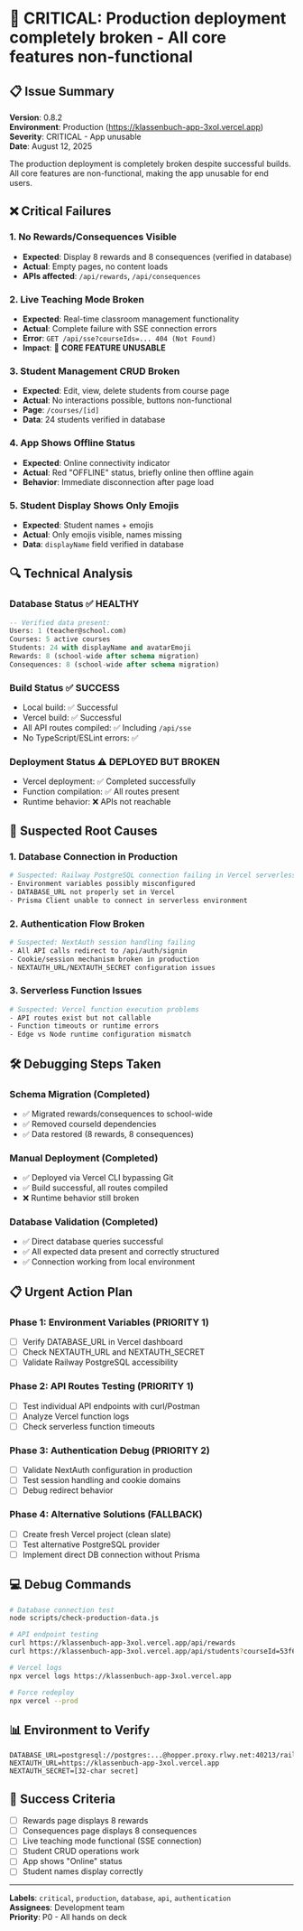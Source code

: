 # 🚨 CRITICAL: Production deployment completely broken - All core features non-functional

## 📋 Issue Summary
**Version**: 0.8.2  
**Environment**: Production (https://klassenbuch-app-3xol.vercel.app)  
**Severity**: CRITICAL - App unusable  
**Date**: August 12, 2025

The production deployment is completely broken despite successful builds. All core features are non-functional, making the app unusable for end users.

## ❌ Critical Failures

### 1. No Rewards/Consequences Visible
- **Expected**: Display 8 rewards and 8 consequences (verified in database)
- **Actual**: Empty pages, no content loads
- **APIs affected**: `/api/rewards`, `/api/consequences`

### 2. Live Teaching Mode Broken
- **Expected**: Real-time classroom management functionality  
- **Actual**: Complete failure with SSE connection errors
- **Error**: `GET /api/sse?courseIds=... 404 (Not Found)`
- **Impact**: 🚨 **CORE FEATURE UNUSABLE**

### 3. Student Management CRUD Broken
- **Expected**: Edit, view, delete students from course page
- **Actual**: No interactions possible, buttons non-functional
- **Page**: `/courses/[id]` 
- **Data**: 24 students verified in database

### 4. App Shows Offline Status
- **Expected**: Online connectivity indicator
- **Actual**: Red "OFFLINE" status, briefly online then offline again
- **Behavior**: Immediate disconnection after page load

### 5. Student Display Shows Only Emojis
- **Expected**: Student names + emojis
- **Actual**: Only emojis visible, names missing
- **Data**: `displayName` field verified in database

## 🔍 Technical Analysis

### Database Status ✅ HEALTHY
```sql
-- Verified data present:
Users: 1 (teacher@school.com)
Courses: 5 active courses  
Students: 24 with displayName and avatarEmoji
Rewards: 8 (school-wide after schema migration)
Consequences: 8 (school-wide after schema migration)
```

### Build Status ✅ SUCCESS
- Local build: ✅ Successful
- Vercel build: ✅ Successful  
- All API routes compiled: ✅ Including `/api/sse`
- No TypeScript/ESLint errors: ✅

### Deployment Status ⚠️ DEPLOYED BUT BROKEN
- Vercel deployment: ✅ Completed successfully
- Function compilation: ✅ All routes present
- Runtime behavior: ❌ APIs not reachable

## 🚨 Suspected Root Causes

### 1. Database Connection in Production
```bash
# Suspected: Railway PostgreSQL connection failing in Vercel serverless
- Environment variables possibly misconfigured
- DATABASE_URL not properly set in Vercel
- Prisma Client unable to connect in serverless environment
```

### 2. Authentication Flow Broken  
```bash
# Suspected: NextAuth session handling failing
- All API calls redirect to /api/auth/signin
- Cookie/session mechanism broken in production
- NEXTAUTH_URL/NEXTAUTH_SECRET configuration issues
```

### 3. Serverless Function Issues
```bash
# Suspected: Vercel function execution problems
- API routes exist but not callable
- Function timeouts or runtime errors
- Edge vs Node runtime configuration mismatch
```

## 🛠️ Debugging Steps Taken

### Schema Migration (Completed)
- ✅ Migrated rewards/consequences to school-wide
- ✅ Removed courseId dependencies  
- ✅ Data restored (8 rewards, 8 consequences)

### Manual Deployment (Completed)
- ✅ Deployed via Vercel CLI bypassing Git
- ✅ Build successful, all routes compiled
- ❌ Runtime behavior still broken

### Database Validation (Completed)
- ✅ Direct database queries successful
- ✅ All expected data present and correctly structured
- ✅ Connection working from local environment

## 📋 Urgent Action Plan

### Phase 1: Environment Variables (PRIORITY 1)
- [ ] Verify DATABASE_URL in Vercel dashboard
- [ ] Check NEXTAUTH_URL and NEXTAUTH_SECRET
- [ ] Validate Railway PostgreSQL accessibility

### Phase 2: API Routes Testing (PRIORITY 1)  
- [ ] Test individual API endpoints with curl/Postman
- [ ] Analyze Vercel function logs
- [ ] Check serverless function timeouts

### Phase 3: Authentication Debug (PRIORITY 2)
- [ ] Validate NextAuth configuration in production
- [ ] Test session handling and cookie domains
- [ ] Debug redirect behavior

### Phase 4: Alternative Solutions (FALLBACK)
- [ ] Create fresh Vercel project (clean slate)
- [ ] Test alternative PostgreSQL provider
- [ ] Implement direct DB connection without Prisma

## 💻 Debug Commands
```bash
# Database connection test
node scripts/check-production-data.js

# API endpoint testing  
curl https://klassenbuch-app-3xol.vercel.app/api/rewards
curl https://klassenbuch-app-3xol.vercel.app/api/students?courseId=53f69f65-e735-4f15-8c18-e8eae62d3158

# Vercel logs
npx vercel logs https://klassenbuch-app-3xol.vercel.app

# Force redeploy
npx vercel --prod
```

## 📊 Environment to Verify
```env
DATABASE_URL=postgresql://postgres:...@hopper.proxy.rlwy.net:40213/railway
NEXTAUTH_URL=https://klassenbuch-app-3xol.vercel.app  
NEXTAUTH_SECRET=[32-char secret]
```

## 🎯 Success Criteria
- [ ] Rewards page displays 8 rewards
- [ ] Consequences page displays 8 consequences  
- [ ] Live teaching mode functional (SSE connection)
- [ ] Student CRUD operations work
- [ ] App shows "Online" status
- [ ] Student names display correctly

---

**Labels**: `critical`, `production`, `database`, `api`, `authentication`  
**Assignees**: Development team  
**Priority**: P0 - All hands on deck